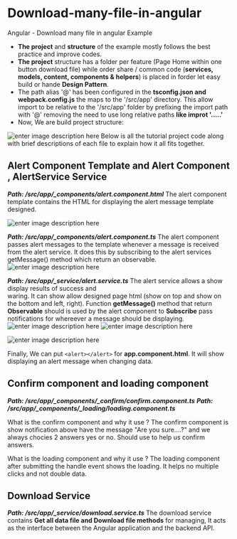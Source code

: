 

# Download-many-file-in-angular
Angular - Download many file in angular Example

 - **The project** and **structure** of the example mostly follows the best practice and improve codes.
 - **The project** structure has a folder per feature (Page Home within one button download file) while order share / common code (**services, models, content, components & helpers**) is placed in forder let easy build or hande **Design Pattern**. 
 - The path alias '@' has been configured in the **tsconfig.json and webpack.config.js** the maps to the '/src/app' directory. This allow import to be relative to the '/src/app' folder  by prefixing the import path with '@' removing the need to use long relative paths **like improt '.....'**
 - Now, We are build project structure:

![enter image description here](https://lh3.googleusercontent.com/iN0zqaDD4eKGC0VZjpfRvOidsNdVljuK_y7gB7UQZv_--81qiZ-3onzP7UAJMTSy5_1B3bqKQQ4Ozl_HGe_65z_ikgxnMoZ-2osIsbIE4l-ax3at6q3uARwyY2xbdhPmTOaI-29Ys4lIPhG2L9ER9YCEheP5zcl9eaAF-MZJ8YKNpqa4NpF_-0vspf1T5f87UB8P2ZtDbcVDLXmu-hvuzPe4QAbeB-_CvTEAZEteuVdIHuSQ6UjZfLJeETdYr8ViiuMIVuPCkJA2PDlZklZgVxt62XfXIakpCSbTbHGWm3Dle6RjV2voPRhnNPLENPl45ylkExq7TlbvFDglaaREffpOvJRxbadAwuirM-mVbfFH8Os5v5hFqkUOKaTQNaV066-OK8l__bgIt8QTmCLjRid3owz5bulB3098ww4yrJecwGzInwpEnnd_ir5_9kJslAhA0ZL1qtpl5C_EU2elu8EiM2SXMri5m5f9-S2aujO76jhs2CVc6bPpmari8yr7scFMYMESPlG-37-dlAEkmlzQaP14pgBKqjP5PQ7gLj8NeaFU40PCcfpr-CmgslIxyOwN-KdYCPlVY6UaP8A0c4E1zqHzMrPmLxoYG2LJE9Yin8CALppIFDt3M1gq9oMOnziAqNH7Z3_-Np_K94yTMbTsuvz8ZHBvMH2GHb3B48nhgicgcaaGxBumo5FjJjo_XcDvGWmO50mZmmv8Af36UTGS4U7O8U0f4Z1dxTS--Uh2BpltFpxZzj0NO4dgTg=w262-h384-no?authuser=0)
Below is all the tutorial project code along with brief descriptions of each file to explain how it all fits together.
## Alert Component Template and Alert Component ,  AlertService Service
***Path: /src/app/_components/alert.component.html***
The alert component template contains the HTML for displaying the alert message template designed.

![enter image description here](https://lh3.googleusercontent.com/j4NebTrs3aRc8a-jBxAReW8ieJ20A8qcnqkvrOr6C5BjduJCIA89p-WC5ZuBqTqCaBzAFLseAKBhXA3L4tKF0LCaGIf0y25EVrcdzGIuurqmiVqZ87fQSr5nuXiyXRfrYhr1tosN_DEktf0WH0WaN6dPeiXisqumLlGfOxvurlh_nKyMWz4EuJy77x2nbOcbykP_aahRZ-3CDuR14Icv5ahhVrhfapGLBKfDwsv12LDA9EPIulyI-Hz9GngBAMgVcl01zvUIxD7h3K8mG_dMey0Dbh-iQrGofXlSUrId8ETlFMSAXEP4HnRe8-xfJstQUub4syB9X6Ab5OlNa4RxlFLsQKXlafVrujA9PRLNx4wQghNwthSf8Qton2tOgQSdEd6pD60b6HuuklCUKH2WEyR7Qk-1-AcoVqHHbon3hkDw0LQkTzMAkJ5bV7C2ax3Dki6SumF6sf3SsNWcZaMMZuRw5LaRWopjmX3GzfiGg4W7tPa0Id8X5WHp3wxRRBwbjH0quuigljlSYTow8nARIVyj6QoBI_TTMP_OU1GdaGXYIjsOXo3zVsW3cM9jWqvqMZ3rXzUW3aHG3EzVplkf-jkGDoqPo1-VC79fbJX8k8Ha0THvLbKALnYHy8BGC1fvoqSW0lCh_Pt50AUlafDrXIZtMvnnc_PEHxMeb72hvEYhCycWhFNioi-kHZIXVMYOeRRf8QHyhxyIUzH7iCZuQz_eOloGKI2xRk3guUiCFhDodPI2CTns56xwX_4utQ=w2454-h218-no?authuser=0)


***Path: /src/app/_components/alert.component.ts***
The alert component passes alert messages to the template whenever a message is received from the alert service. It does this by subscribing to the alert services getMessage()  method which return an observable.
  ![enter image description here](https://lh3.googleusercontent.com/rrV52ZcSPMC1R0XkNwCiNCNERfzn40F6zuZjWwJyMKPh_Sjae_gQ7owa9LflIGWgChlHBOo-FubcSeA0lHYT1irVG5KXJyE86ZmHQD5M2CRuZPAGgcN4vP1pWKvwma1gI2fWvkNTh622d10KJKB98JlqC38U141Xy7xG0cNWvJ3IFZgE5R6Ahoq_VZDrpFQuo8kwZYm6zkC6tMfHgz5Uidqj6ZETYrPc6jXwnNwmTx_Xra-zg9r0i0WidxM0leBTrPjE0zTnTRXz6J11YeE2HFLaM0Mfji4VEjqg_IohK0-xrNnNc2MWD46wZKk86LM57fNwAhzJ_sNT_PEjCitfnHJFruA3OHgzydQdZM78B2K7XlNq_MLEVFMN5blzKIP90qWdnUlhwIIVAIS8HpiAN8Orpb6-w2pUgN7XF8K0qiih6YFiufeDNspupPZre854Ipv80_eDQo5AsXWTLLIq9ElqelX_AkKG41Mu7R24rosFYRWjSl9YUkHAoYqr0cRYDCpB0_5fipjo_6MJdRLJ2MIUKWrVk_Z75ovnMGGg9Tn94PnsckKSggWESoa5t4o-WOMFb32rmoXnRf0frcKDS_S_0T4-_FBe4eI-jEbSva3dfYLSllXUEJ9t8OGPvsgxb_HiKmhTIMeB6xBBhs5HYPV-wBPurxePyRnHs5pj4RrPCdw9XBE_6tmTv9C_6lHi24NOK1_Io_oHQsapDP211oMrIDgH3PsCISrWnJI56CMsdI3tzCcFlqE7cs3_Rw=w1214-h1142-no?authuser=0%22%29,%20url%28%22https://lh3.googleusercontent.com/rrV52ZcSPMC1R0XkNwCiNCNERfzn40F6zuZjWwJyMKPh_Sjae_gQ7owa9LflIGWgChlHBOo-FubcSeA0lHYT1irVG5KXJyE86ZmHQD5M2CRuZPAGgcN4vP1pWKvwma1gI2fWvkNTh622d10KJKB98JlqC38U141Xy7xG0cNWvJ3IFZgE5R6Ahoq_VZDrpFQuo8kwZYm6zkC6tMfHgz5Uidqj6ZETYrPc6jXwnNwmTx_Xra-zg9r0i0WidxM0leBTrPjE0zTnTRXz6J11YeE2HFLaM0Mfji4VEjqg_IohK0-xrNnNc2MWD46wZKk86LM57fNwAhzJ_sNT_PEjCitfnHJFruA3OHgzydQdZM78B2K7XlNq_MLEVFMN5blzKIP90qWdnUlhwIIVAIS8HpiAN8Orpb6-w2pUgN7XF8K0qiih6YFiufeDNspupPZre854Ipv80_eDQo5AsXWTLLIq9ElqelX_AkKG41Mu7R24rosFYRWjSl9YUkHAoYqr0cRYDCpB0_5fipjo_6MJdRLJ2MIUKWrVk_Z75ovnMGGg9Tn94PnsckKSggWESoa5t4o-WOMFb32rmoXnRf0frcKDS_S_0T4-_FBe4eI-jEbSva3dfYLSllXUEJ9t8OGPvsgxb_HiKmhTIMeB6xBBhs5HYPV-wBPurxePyRnHs5pj4RrPCdw9XBE_6tmTv9C_6lHi24NOK1_Io_oHQsapDP211oMrIDgH3PsCISrWnJI56CMsdI3tzCcFlqE7cs3_Rw=w327-h308-no?authuser=0)
    

***Path: /src/app/_service/alert.service.ts***
The alert service allows a show display results of success and  
waring. It can show allow designed page html (show on top and show on the bottom and left, right).
Function **getMessage()** method that return **Observable** should is used by the alert component to **Subscribe** pass notifications for whereever a message should be displaying.
![enter image description here](https://lh3.googleusercontent.com/UinvE71g4TOf2i0wLlvHTdfZ1H2c1EvHC-i3C3RLowvrp9fBjHtGnTUaEzuPmDCTcR_FBiNQ2rfSSCe6282hjx8F3f9HUnDuP1tIuEKnhCmY8a4rh32jofaICB8cEvtas3PgSJZQzJkYq26svRrdLToxeYjReegRgjwyhfKp3FX3a63eokIzTRFbac5GiIAlCN6x1XB2sM6NuUWkPW_UwnDxE2mFGF6CHtS7sgxta59Fyv-CK1ypjn1nji5NS4kEE9D8UAnEaLln7Dy2jjEGg03IuQSNYsrQOAbdsAgXU5T9vmsB4XLbeiLpelimZLTt092C3GbWUydWAnqCTT1yn4YPxyIDEn2U-qeP-OrhQkZS0Ksr3GJEC4VSmoxD39C_NPWslaByApbl6X7jqwFgt-TDE2xL3igGZ9gkVtxylEUvOcNFgUYYdZzC7-zfjm3ttx2LtLt6jkXKyDtLB6qsqstLlnIZCmzOmTFH9yZe3MDYNjWtwK2lqhWmk-zXiis9guea-EfP5QLru4SbtbiyqS9adP3kkSxuKwJ7rxCJQviIjaEdCY58UUMzJ2d3No_jcnG0exzjAqwlGb8pjCKCHVtcb8YrQ0WlQqzdkTzrUuuh7389_PWoOqlUoC6OgmtFt0me1dIQBlqsyPwjF-8jWIm9Ks5hQmLLBgitiTvCwDo1EhOxIIx2Ddw_0ZXF3vu9lVm8cD9VOXoS1Ovb8oLjp9t1V35g2nfqa8XRcpxPK33ojOWp5Hx0ZuzRjGzrdw=w538-h384-no?authuser=0)
![enter image description here](https://lh3.googleusercontent.com/MpZBu593h58lMJZKwqRCJ7rMkUIgG_D-AnrVV67ppGR2sRTQie5D6lCR2toHVAcK1KA8BxlFUZlWMiD1_obyrzdR0UUmiHvq5Y3vbSKtkGYtRd-piuJFPedAPlQd7lxpsKUTSsYyJN7W5v5-5bNs2TuTDnUX_o5nFQSSAUZeLoku1cLR1jqjhAlaLTo1CWFOyrAeawSnG678c2T-lBejgWzm718w5CXmvAXyZaPUeKhnb1GBrdfqHP6FxCztNrjU9d1cDuJ3DnTEg8aOQFvGK35hOUNs-zU-Dl853A7-fSugot9ldG9oJh7gqpI1n1-LotNI4vszkPX8sNpya7yYjd6iXrrRf88baou6B7nIS3w_RuzJBUw3TxVzzOreo61pLEyhLaGIWvca1J0-WP81cI7OlK5JID4sQvnddoSys1BfpsJJ-fc_K-3Tnhh7FY8l2GiYy_QVbZzeL2WiLRUUE6aqmojU_vpeid0D-48AQ-t3QrJAngsI5hFCleFwyljXvZRmt6PZm35CSqwk3l4vtcGf7bICZK6r-GjAzBOCyfqbGay55q6ToMdqB3ecLPhWch4AkrwZ3Y8XiruRg6mZP_cFLVggTGiPJ4W_LLvADhxNPiIka7Pu0oaT_A3ECRoFlCQ8r8W2o7JOPG9Ns7nZliGRctgNrES0tyTBhswwGxOTTYJzcTuNjw7_XIswLS7MEy_Dg-GmANTUlMq678dqXowuBPDmW_UC6eixeJXfjyvtvGh3SyELMTlCZhUZoQ=w576-h384-no?authuser=0)

![enter image description here](https://lh3.googleusercontent.com/Hka_vxySq7fnEbKAwxtKSfe8CoYCCnI1m6yU0XuXI5lUKd0Csr4P1h6xBoVtjy4PCt53B3GEIZSl85IoANfSiPWnWhAHomDiMD31GhPg6Gh2aIk_NSy1BtPEw6A4Ug8LAlp-psH3Z2l5nj0QLXSJO8WH0D7oGYE84oEkNoKlFAapYXvnMF1-W5Ym0JODkphywHpq2w4sCuMqYVUmrm246qKQ52jDzwDgbFUxw5tzMTFRW5Ospfd-LowE0wIJkNu8zDAlw5g7pE1K0aFYhdc2D-yEihmjel-ThMpJSfSKz93cjGyEPRcWLCemG8OyF1wI0FziS-xKYUT28bcqI7sY0sDigmIxvdgSJHbN8xA8pnxzERRRaMTfMLoHN_r-oorIjnil56e7XuCfN2RVAvwFLOel7kqLSUAjkmPe4Vq2BYet3jcdd4xrh1T1cJk9CH9bttNWYWVbEjtt9Ixv5ac8q_5hOCQC65nk8tmc8sNRwQoxZVy6Z7Gn0TZvo4d7ZxvM5SknpPtRpZ5vkp3IlkVC1qoAEvXpMs1Pzlniiu5jYKgHZQgjP8SlrRKKNM02MUZf6muB5hisoaYmQ5Zq75Ju0PFQUq80uHAjsJOrkyAeBBOeJoOBHt6VT9PArkUlaI26A9I7ZHwsgUe3EximxpFj1fDYBnMaXxX_4bMQ3SWF_7hlMlRYjnzXI5cME4KnUlj7QU7u1le382fqn2iM9XTR_6coFlyetzFSNwr4bacJ2vb7wz6T8FVuaVT7LM75Sw=w818-h300-no?authuser=0)

Finally, We can put  `<alert></alert>`  for **app.component.html**. It will show displaying an alert message when changing data.

## Confirm component and loading component
_**Path: /src/app/_components/_confirm/confirm.component.ts**_
_**Path: /src/app/_components/_loading/loading.component.ts**_


What is the confirm component and why it use ?
The confirm component is show notification above have the message "Are you sure....?" and we always chocies 2 answers yes or no. Should use to help us confirm answers.

What is the loading component and why it use ?
The loading component after submitting the handle event shows the loading. It helps no multiple clicks and not  double data. 


## Download Service

***Path: /src/app/_service/download.service.ts***
The download service contains  **Get all data file and Download file methods** for managing, It acts as the interface between the Angular application and the backend API.
